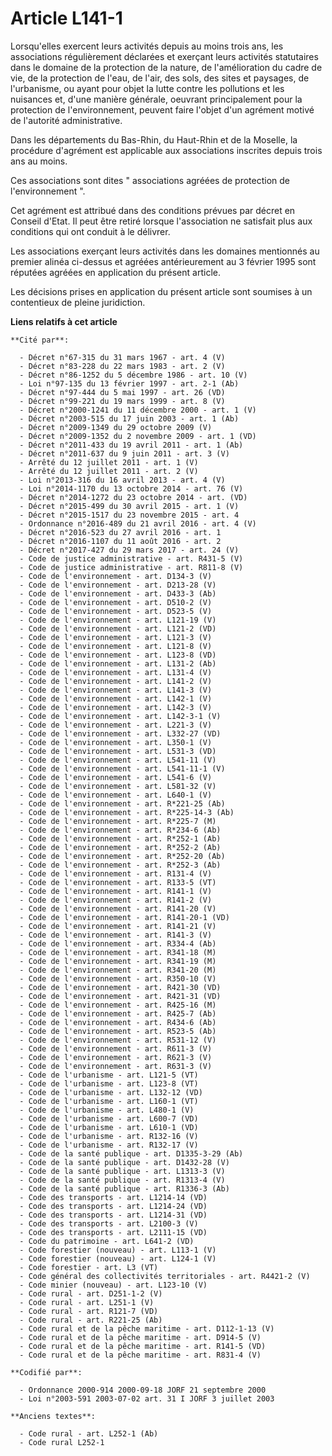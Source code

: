 # Article L141-1

Lorsqu'elles exercent leurs activités depuis au moins trois ans, les associations régulièrement déclarées et exerçant leurs
activités statutaires dans le domaine de la protection de la nature, de l'amélioration du cadre de vie, de la protection de
l'eau, de l'air, des sols, des sites et paysages, de l'urbanisme, ou ayant pour objet la lutte contre les pollutions et les
nuisances et, d'une manière générale, oeuvrant principalement pour la protection de l'environnement, peuvent faire l'objet
d'un agrément motivé de l'autorité administrative.

Dans les départements du Bas-Rhin, du Haut-Rhin et de la Moselle, la procédure d'agrément est applicable aux associations
inscrites depuis trois ans au moins.

Ces associations sont dites " associations agréées de protection de l'environnement ".

Cet agrément est attribué dans des conditions prévues par décret en Conseil d'Etat. Il peut être retiré lorsque l'association
ne satisfait plus aux conditions qui ont conduit à le délivrer.

Les associations exerçant leurs activités dans les domaines mentionnés au premier alinéa ci-dessus et agréées antérieurement
au 3 février 1995 sont réputées agréées en application du présent article.

Les décisions prises en application du présent article sont soumises à un contentieux de pleine juridiction.

**Liens relatifs à cet article**

	**Cité par**:

	  - Décret n°67-315 du 31 mars 1967 - art. 4 (V)
	  - Décret n°83-228 du 22 mars 1983 - art. 2 (V)
	  - Décret n°86-1252 du 5 décembre 1986 - art. 10 (V)
	  - Loi n°97-135 du 13 février 1997 - art. 2-1 (Ab)
	  - Décret n°97-444 du 5 mai 1997 - art. 26 (VD)
	  - Décret n°99-221 du 19 mars 1999 - art. 8 (V)
	  - Décret n°2000-1241 du 11 décembre 2000 - art. 1 (V)
	  - Décret n°2003-515 du 17 juin 2003 - art. 1 (Ab)
	  - Décret n°2009-1349 du 29 octobre 2009 (V)
	  - Décret n°2009-1352 du 2 novembre 2009 - art. 1 (VD)
	  - Décret n°2011-433 du 19 avril 2011 - art. 1 (Ab)
	  - Décret n°2011-637 du 9 juin 2011 - art. 3 (V)
	  - Arrêté du 12 juillet 2011 - art. 1 (V)
	  - Arrêté du 12 juillet 2011 - art. 2 (V)
	  - Loi n°2013-316 du 16 avril 2013 - art. 4 (V)
	  - Loi n°2014-1170 du 13 octobre 2014 - art. 76 (V)
	  - Décret n°2014-1272 du 23 octobre 2014 - art. (VD)
	  - Décret n°2015-499 du 30 avril 2015 - art. 1 (V)
	  - Décret n°2015-1517 du 23 novembre 2015 - art. 4
	  - Ordonnance n°2016-489 du 21 avril 2016 - art. 4 (V)
	  - Décret n°2016-523 du 27 avril 2016 - art. 1
	  - Décret n°2016-1107 du 11 août 2016 - art. 2
	  - Décret n°2017-427 du 29 mars 2017 - art. 24 (V)
	  - Code de justice administrative - art. R431-5 (V)
	  - Code de justice administrative - art. R811-8 (V)
	  - Code de l'environnement - art. D134-3 (V)
	  - Code de l'environnement - art. D213-28 (V)
	  - Code de l'environnement - art. D433-3 (Ab)
	  - Code de l'environnement - art. D510-2 (V)
	  - Code de l'environnement - art. D523-5 (V)
	  - Code de l'environnement - art. L121-19 (V)
	  - Code de l'environnement - art. L121-2 (VD)
	  - Code de l'environnement - art. L121-3 (V)
	  - Code de l'environnement - art. L121-8 (V)
	  - Code de l'environnement - art. L123-8 (VD)
	  - Code de l'environnement - art. L131-2 (Ab)
	  - Code de l'environnement - art. L131-4 (V)
	  - Code de l'environnement - art. L141-2 (V)
	  - Code de l'environnement - art. L141-3 (V)
	  - Code de l'environnement - art. L142-1 (V)
	  - Code de l'environnement - art. L142-3 (V)
	  - Code de l'environnement - art. L142-3-1 (V)
	  - Code de l'environnement - art. L221-3 (V)
	  - Code de l'environnement - art. L332-27 (VD)
	  - Code de l'environnement - art. L350-1 (V)
	  - Code de l'environnement - art. L531-3 (VD)
	  - Code de l'environnement - art. L541-11 (V)
	  - Code de l'environnement - art. L541-11-1 (V)
	  - Code de l'environnement - art. L541-6 (V)
	  - Code de l'environnement - art. L581-32 (V)
	  - Code de l'environnement - art. L640-1 (V)
	  - Code de l'environnement - art. R*221-25 (Ab)
	  - Code de l'environnement - art. R*225-14-3 (Ab)
	  - Code de l'environnement - art. R*225-7 (M)
	  - Code de l'environnement - art. R*234-6 (Ab)
	  - Code de l'environnement - art. R*252-1 (Ab)
	  - Code de l'environnement - art. R*252-2 (Ab)
	  - Code de l'environnement - art. R*252-20 (Ab)
	  - Code de l'environnement - art. R*252-3 (Ab)
	  - Code de l'environnement - art. R131-4 (V)
	  - Code de l'environnement - art. R133-5 (VT)
	  - Code de l'environnement - art. R141-1 (V)
	  - Code de l'environnement - art. R141-2 (V)
	  - Code de l'environnement - art. R141-20 (V)
	  - Code de l'environnement - art. R141-20-1 (VD)
	  - Code de l'environnement - art. R141-21 (V)
	  - Code de l'environnement - art. R141-3 (V)
	  - Code de l'environnement - art. R334-4 (Ab)
	  - Code de l'environnement - art. R341-18 (M)
	  - Code de l'environnement - art. R341-19 (M)
	  - Code de l'environnement - art. R341-20 (M)
	  - Code de l'environnement - art. R350-10 (V)
	  - Code de l'environnement - art. R421-30 (VD)
	  - Code de l'environnement - art. R421-31 (VD)
	  - Code de l'environnement - art. R425-16 (M)
	  - Code de l'environnement - art. R425-7 (Ab)
	  - Code de l'environnement - art. R434-6 (Ab)
	  - Code de l'environnement - art. R523-5 (Ab)
	  - Code de l'environnement - art. R531-12 (V)
	  - Code de l'environnement - art. R611-3 (V)
	  - Code de l'environnement - art. R621-3 (V)
	  - Code de l'environnement - art. R631-3 (V)
	  - Code de l'urbanisme - art. L121-5 (VT)
	  - Code de l'urbanisme - art. L123-8 (VT)
	  - Code de l'urbanisme - art. L132-12 (VD)
	  - Code de l'urbanisme - art. L160-1 (VT)
	  - Code de l'urbanisme - art. L480-1 (V)
	  - Code de l'urbanisme - art. L600-7 (VD)
	  - Code de l'urbanisme - art. L610-1 (VD)
	  - Code de l'urbanisme - art. R132-16 (V)
	  - Code de l'urbanisme - art. R132-17 (V)
	  - Code de la santé publique - art. D1335-3-29 (Ab)
	  - Code de la santé publique - art. D1432-28 (V)
	  - Code de la santé publique - art. L1313-3 (V)
	  - Code de la santé publique - art. R1313-4 (V)
	  - Code de la santé publique - art. R1336-3 (Ab)
	  - Code des transports - art. L1214-14 (VD)
	  - Code des transports - art. L1214-24 (VD)
	  - Code des transports - art. L1214-31 (VD)
	  - Code des transports - art. L2100-3 (V)
	  - Code des transports - art. L2111-15 (VD)
	  - Code du patrimoine - art. L641-2 (VD)
	  - Code forestier (nouveau) - art. L113-1 (V)
	  - Code forestier (nouveau) - art. L124-1 (V)
	  - Code forestier - art. L3 (VT)
	  - Code général des collectivités territoriales - art. R4421-2 (V)
	  - Code minier (nouveau) - art. L123-10 (V)
	  - Code rural - art. D251-1-2 (V)
	  - Code rural - art. L251-1 (V)
	  - Code rural - art. R121-7 (VD)
	  - Code rural - art. R221-25 (Ab)
	  - Code rural et de la pêche maritime - art. D112-1-13 (V)
	  - Code rural et de la pêche maritime - art. D914-5 (V)
	  - Code rural et de la pêche maritime - art. R141-5 (VD)
	  - Code rural et de la pêche maritime - art. R831-4 (V)

	**Codifié par**:

	  - Ordonnance 2000-914 2000-09-18 JORF 21 septembre 2000
	  - Loi n°2003-591 2003-07-02 art. 31 I JORF 3 juillet 2003

	**Anciens textes**:

	  - Code rural - art. L252-1 (Ab)
	  - Code rural L252-1
